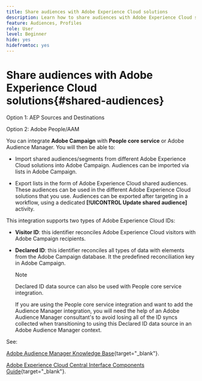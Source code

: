 ```yaml
---
title: Share audiences with Adobe Experience Cloud solutions
description: Learn how to share audiences with Adobe Experience Cloud solutions
feature: Audiences, Profiles
role: User
level: Beginner
hide: yes
hidefromtoc: yes
---
```

# Share audiences with Adobe Experience Cloud solutions{#shared-audiences}

Option 1: AEP Sources and Destinations

Option 2: Adobe People/AAM

You can integrate **Adobe Campaign** with **People core service** or Adobe Audience Manager. You will then be able to:

* Import shared audiences/segments from different Adobe Experience Cloud solutions into Adobe Campaign. Audiences can be imported via lists in Adobe Campaign.

* Export lists in the form of Adobe Experience Cloud shared audiences. These audiences can be used in the different Adobe Experience Cloud solutions that you use. Audiences can be exported after targeting in a workflow, using a dedicated **[!UICONTROL Update shared audience]** activity.

This integration supports two types of Adobe Experience Cloud IDs:

* **Visitor ID**: this identifier reconciles Adobe Experience Cloud visitors with Adobe Campaign recipients.
* **Declared ID**: this identifier reconciles all types of data with elements from the Adobe Campaign database. It the predefined reconciliation key in Adobe Campaign.

    >[!NOTE]
    >
    > Declared ID data source can also be used with People core service integration.
    >
    >If you are using the People core service integration and want to add the Audience Manager integration, you will need the help of an Adobe Audience Manager consultant's to avoid losing all of the ID syncs collected when transitioning to using this Declared ID data source in an Adobe Audience Manager context.

See:

[Adobe Audience Manager Knowledge Base](https://experienceleague.adobe.com/docs/experience-cloud-kcs/kbarticles/KA-16471.html){target="_blank"}.

[Adobe Experience Cloud Central Interface Components Guide](https://experienceleague.adobe.com/docs/core-services/interface/services/audiences/audience-library.html){target="_blank"}.

